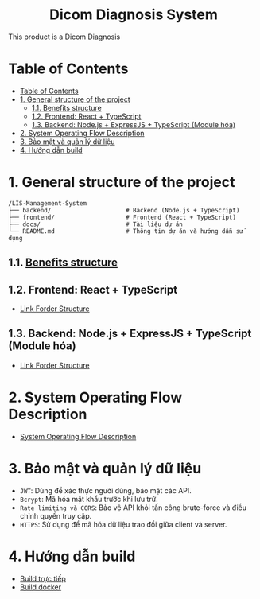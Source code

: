 <h1 align="center">Dicom Diagnosis System</h1>

This product is a Dicom Diagnosis

# Table of Contents

- [Table of Contents](#table-of-contents)
- [1. General structure of the project](#1-general-structure-of-the-project)
  - [1.1. Benefits structure](#11-benefits-structure)
  - [1.2. Frontend: React + TypeScript](#12-frontend-react--typescript)
  - [1.3. Backend: Node.js + ExpressJS + TypeScript (Module hóa)](#13-backend-nodejs--expressjs--typescript-module-hóa)
- [2. System Operating Flow Description](#2-system-operating-flow-description)
- [3. Bảo mật và quản lý dữ liệu](#3-bảo-mật-và-quản-lý-dữ-liệu)
- [4. Hướng dẫn build](#4-hướng-dẫn-build)

# 1. General structure of the project

```
/LIS-Management-System
├── backend/                     # Backend (Node.js + TypeScript)
├── frontend/                    # Frontend (React + TypeScript)
├── docs/                        # Tài liệu dự án
└── README.md                    # Thông tin dự án và hướng dẫn sử dụng
```

## 1.1. [Benefits structure](docs/structures/Benefits.md)

## 1.2. Frontend: React + TypeScript

- [Link Forder Structure](docs/structures/FRONTEND.md)

## 1.3. Backend: Node.js + ExpressJS + TypeScript (Module hóa)

- [Link Forder Structure](docs/structures/BACKEND.md)

# 2. System Operating Flow Description

- [System Operating Flow Description](docs/structures/SystemOperatingFlowDescription.md)

# 3. Bảo mật và quản lý dữ liệu

- `JWT`: Dùng để xác thực người dùng, bảo mật các API.
- `Bcrypt`: Mã hóa mật khẩu trước khi lưu trữ.
- `Rate limiting và CORS`: Bảo vệ API khỏi tấn công brute-force và điều chỉnh quyền truy cập.
- `HTTPS`: Sử dụng để mã hóa dữ liệu trao đổi giữa client và server.

# 4. Hướng dẫn build
- [Build trực tiếp](./SETUP.md)
- [Build docker](./SETUPDOCKER.md)

